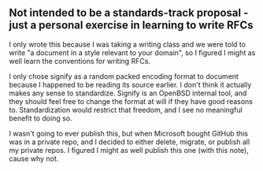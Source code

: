 ## Not intended to be a standards-track proposal - just a personal exercise in learning to write RFCs

I only wrote this because I was taking a writing class and we were told to write "a document in a style relevant to your domain", so I figured I might as well learn the conventions for writing RFCs.

I only chose signify as a random packed encoding format to document because I happened to be reading its source earlier. I don't think it actually makes any sense to standardize. Signify is an OpenBSD internal tool, and they should feel free to change the format at will if they have good reasons to. Standardization would restrict that freedom, and I see no meaningful benefit to doing so.

I wasn't going to ever publish this, but when Microsoft bought GitHub this was in a private repo, and I decided to either delete, migrate, or publish all my private repos. I figured I might as well publish this one (with this note), cause why not.
